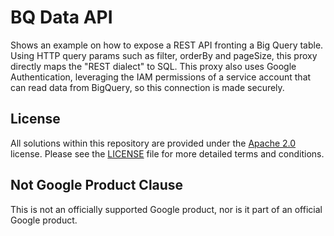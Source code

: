 # BQ Data API

Shows an example on how to expose a REST API fronting a Big Query table.
Using HTTP query params such as filter, orderBy and pageSize, this proxy directly maps the "REST dialect" to 
SQL. This proxy also uses Google Authentication, leveraging the IAM permissions of a service account that can
read data from BigQuery, so this connection is made securely. 

## License

All solutions within this repository are provided under the
[Apache 2.0](https://www.apache.org/licenses/LICENSE-2.0) license.
Please see the [LICENSE](./LICENSE) file for more detailed terms and conditions.

## Not Google Product Clause

This is not an officially supported Google product, nor is it part of an
official Google product.